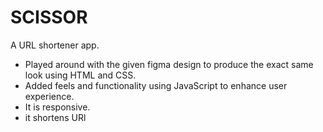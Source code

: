 # SCISSOR

A URL shortener app.

- Played around with the given figma design to produce the exact same look using HTML and CSS.
- Added feels and functionality using JavaScript to enhance user experience.
- It is responsive.
- it shortens URl
